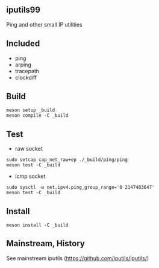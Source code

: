 iputils99
---------

Ping and other small IP utilities

Included
--------
- ping
- arping
- tracepath
- clockdiff

Build
-----
```
meson setup _build
meson compile -C _build
```

Test
----
- raw socket
```
sudo setcap cap_net_raw+ep ./_build/ping/ping
meson test -C _build
```

- icmp socket
```
sudo sysctl -w net.ipv4.ping_group_range='0 2147483647'
meson test -C _build
```

Install
-------
```
meson install -C _build
```

Mainstream, History
-------------------
See mainstream iputils (https://github.com/iputils/iputils/)


